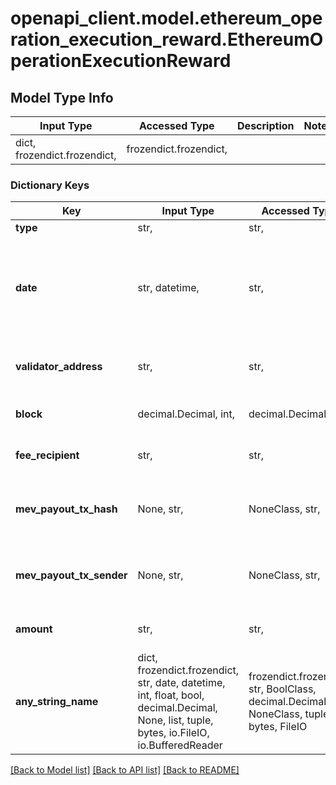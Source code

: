 # openapi_client.model.ethereum_operation_execution_reward.EthereumOperationExecutionReward

## Model Type Info
Input Type | Accessed Type | Description | Notes
------------ | ------------- | ------------- | -------------
dict, frozendict.frozendict,  | frozendict.frozendict,  |  | 

### Dictionary Keys
Key | Input Type | Accessed Type | Description | Notes
------------ | ------------- | ------------- | ------------- | -------------
**type** | str,  | str,  |  | [optional] 
**date** | str, datetime,  | str,  | Date of the operation | [optional] value must conform to RFC-3339 date-time
**validator_address** | str,  | str,  | Validator address of the operation | [optional] 
**block** | decimal.Decimal, int,  | decimal.Decimal,  | Block number of the reward | [optional] 
**fee_recipient** | str,  | str,  | Fee recipient of the reward | [optional] 
**mev_payout_tx_hash** | None, str,  | NoneClass, str,  | Hash of the MEV payout transaction if appliable | [optional] 
**mev_payout_tx_sender** | None, str,  | NoneClass, str,  | Sender of the MEV payout transaction if appliable | [optional] 
**amount** | str,  | str,  | Amount in WEI of the reward | [optional] 
**any_string_name** | dict, frozendict.frozendict, str, date, datetime, int, float, bool, decimal.Decimal, None, list, tuple, bytes, io.FileIO, io.BufferedReader | frozendict.frozendict, str, BoolClass, decimal.Decimal, NoneClass, tuple, bytes, FileIO | any string name can be used but the value must be the correct type | [optional]

[[Back to Model list]](../../README.md#documentation-for-models) [[Back to API list]](../../README.md#documentation-for-api-endpoints) [[Back to README]](../../README.md)

